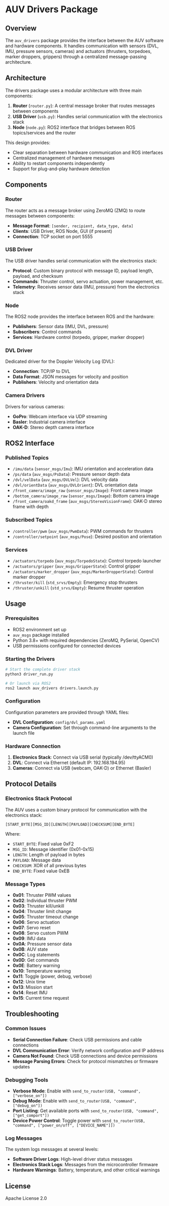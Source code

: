 # AUV Drivers Package

## Overview

The `auv_drivers` package provides the interface between the AUV software and hardware components. It handles communication with sensors (DVL, IMU, pressure sensors, cameras) and actuators (thrusters, torpedoes, marker droppers, grippers) through a centralized message-passing architecture.

## Architecture

The drivers package uses a modular architecture with three main components:

1. **Router** (`router.py`): A central message broker that routes messages between components
2. **USB Driver** (`usb.py`): Handles serial communication with the electronics stack
3. **Node** (`node.py`): ROS2 interface that bridges between ROS topics/services and the router

This design provides:
- Clear separation between hardware communication and ROS interfaces
- Centralized management of hardware messages
- Ability to restart components independently
- Support for plug-and-play hardware detection

## Components

### Router

The router acts as a message broker using ZeroMQ (ZMQ) to route messages between components:

- **Message Format**: `[sender, recipient, data_type, data]`
- **Clients**: USB Driver, ROS Node, GUI (if present)
- **Connection**: TCP socket on port 5555

### USB Driver

The USB driver handles serial communication with the electronics stack:

- **Protocol**: Custom binary protocol with message ID, payload length, payload, and checksum
- **Commands**: Thruster control, servo actuation, power management, etc.
- **Telemetry**: Receives sensor data (IMU, pressure) from the electronics stack

### Node

The ROS2 node provides the interface between ROS and the hardware:

- **Publishers**: Sensor data (IMU, DVL, pressure)
- **Subscribers**: Control commands
- **Services**: Hardware control (torpedo, gripper, marker dropper)

### DVL Driver

Dedicated driver for the Doppler Velocity Log (DVL):

- **Connection**: TCP/IP to DVL
- **Data Format**: JSON messages for velocity and position
- **Publishers**: Velocity and orientation data

### Camera Drivers

Drivers for various cameras:

- **GoPro**: Webcam interface via UDP streaming
- **Basler**: Industrial camera interface
- **OAK-D**: Stereo depth camera interface

## ROS2 Interface

### Published Topics

- `/imu/data` (`sensor_msgs/Imu`): IMU orientation and acceleration data
- `/ps/data` (`auv_msgs/PsData`): Pressure sensor depth data
- `/dvl/velData` (`auv_msgs/DVLVel`): DVL velocity data
- `/dvl/orientData` (`auv_msgs/DVLOrient`): DVL orientation data
- `/front_camera/image_raw` (`sensor_msgs/Image`): Front camera image
- `/bottom_camera/image_raw` (`sensor_msgs/Image`): Bottom camera image
- `/front_camera/oakd_frame` (`auv_msgs/StereoVisionFrame`): OAK-D stereo frame with depth

### Subscribed Topics

- `/controller/pwm` (`auv_msgs/PwmData`): PWM commands for thrusters
- `/controller/setpoint` (`auv_msgs/Pose`): Desired position and orientation

### Services

- `/actuators/torpedo` (`auv_msgs/TorpedoState`): Control torpedo launcher
- `/actuators/gripper` (`auv_msgs/GripperState`): Control gripper
- `/actuators/marker_dropper` (`auv_msgs/MarkerDropperState`): Control marker dropper
- `/thruster/kill` (`std_srvs/Empty`): Emergency stop thrusters
- `/thruster/unkill` (`std_srvs/Empty`): Resume thruster operation

## Usage

### Prerequisites

- ROS2 environment set up
- `auv_msgs` package installed
- Python 3.8+ with required dependencies (ZeroMQ, PySerial, OpenCV)
- USB permissions configured for connected devices

### Starting the Drivers

```bash
# Start the complete driver stack
python3 driver_run.py

# Or launch via ROS2
ros2 launch auv_drivers drivers.launch.py
```

### Configuration

Configuration parameters are provided through YAML files:

- **DVL Configuration**: `config/dvl_params.yaml`
- **Camera Configuration**: Set through command-line arguments to the launch file

### Hardware Connection

1. **Electronics Stack**: Connect via USB serial (typically /dev/ttyACM0)
2. **DVL**: Connect via Ethernet (default IP: 192.168.194.95)
3. **Cameras**: Connect via USB (webcam, OAK-D) or Ethernet (Basler)

## Protocol Details

### Electronics Stack Protocol

The AUV uses a custom binary protocol for communication with the electronics stack:

```
[START_BYTE][MSG_ID][LENGTH][PAYLOAD][CHECKSUM][END_BYTE]
```

Where:
- `START_BYTE`: Fixed value 0xF2
- `MSG_ID`: Message identifier (0x01-0x15)
- `LENGTH`: Length of payload in bytes
- `PAYLOAD`: Message data
- `CHECKSUM`: XOR of all previous bytes
- `END_BYTE`: Fixed value 0xEB

### Message Types

- **0x01**: Thruster PWM values
- **0x02**: Individual thruster PWM
- **0x03**: Thruster kill/unkill
- **0x04**: Thruster limit change
- **0x05**: Thruster timeout change
- **0x06**: Servo actuation
- **0x07**: Servo reset
- **0x08**: Servo custom PWM
- **0x09**: IMU data
- **0x0A**: Pressure sensor data
- **0x0B**: AUV state
- **0x0C**: Log statements
- **0x0D**: Get commands
- **0x0E**: Battery warning
- **0x10**: Temperature warning
- **0x11**: Toggle (power, debug, verbose)
- **0x12**: Unix time
- **0x13**: Mission start
- **0x14**: Reset IMU
- **0x15**: Current time request

## Troubleshooting

### Common Issues

- **Serial Connection Failure**: Check USB permissions and cable connections
- **DVL Communication Error**: Verify network configuration and IP address
- **Camera Not Found**: Check USB connections and device permissions
- **Message Parsing Errors**: Check for protocol mismatches or firmware updates

### Debugging Tools

- **Verbose Mode**: Enable with `send_to_router(USB, "command", ["verbose_on"])`
- **Debug Mode**: Enable with `send_to_router(USB, "command", ["debug_on"])`
- **Port Listing**: Get available ports with `send_to_router(USB, "command", ["get_comport"])`
- **Device Power Control**: Toggle power with `send_to_router(USB, "command", ["power_on/off", ["DEVICE_NAME"]])`

### Log Messages

The system logs messages at several levels:
- **Software Driver Logs**: High-level driver status messages
- **Electronics Stack Logs**: Messages from the microcontroller firmware
- **Hardware Warnings**: Battery, temperature, and other critical warnings

## License

Apache License 2.0